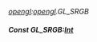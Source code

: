 _[opengl](../../modules/opengl/opengl-module.md):[opengl](../../modules/opengl/opengl-module.md).GL\_SRGB_
##### Const GL\_SRGB:[Int](../../modules/wonkey/wonkey-types-int.md)
